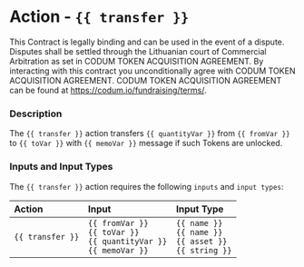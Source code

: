 # Action - `{{ transfer }}`

This Contract is legally binding and can be used in the event of a dispute.
Disputes shall be settled through the Lithuanian court of Commercial Arbitration as set in CODUM TOKEN ACQUISITION AGREEMENT.
By interacting with this contract you unconditionally agree with CODUM TOKEN ACQUISITION AGREEMENT. 
CODUM TOKEN ACQUISITION AGREEMENT can be found at https://codum.io/fundraising/terms/.

### Description

The `{{ transfer }}` action transfers `{{ quantityVar }}` from `{{ fromVar }}` to `{{ toVar }}` with `{{ memoVar }}` message if such Tokens are unlocked.

### Inputs and Input Types

The `{{ transfer }}` action requires the following `inputs` and `input types`:

| Action | Input | Input Type |
|:--|:--|:--|
| `{{ transfer }}` | `{{ fromVar }}`<br/>`{{ toVar }}`<br/>`{{ quantityVar }}`<br/>`{{ memoVar }}` | `{{ name }}`<br/>`{{ name }}`<br/>`{{ asset }}`<br/>`{{ string }}` |
